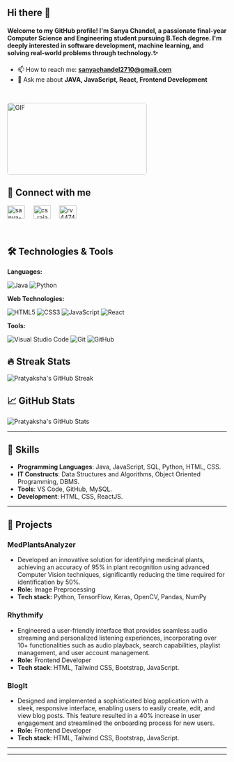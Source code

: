 <h2>Hi there 👋</h2> 
<h4>Welcome to my GitHub profile! 
I'm Sanya Chandel, a passionate final-year Computer Science and Engineering student pursuing B.Tech degree. I'm deeply interested in software development, machine learning, and solving real-world problems through technology.✨</h4>

- 📫 How to reach me: **sanyachandel2710@gmail.com**
- 💬 Ask me about **JAVA, JavaScript, React, Frontend Development**
</br>
<p style="display: flex; justify-content: space-between; align-items: center;">
  <!--<img src="https://github-readme-stats.vercel.app/api/top-langs?username=Sanya-27&show_icons=true&locale=en&layout=compact" alt="Sanya-27" style="width: 320px; height: 164px; border-radius: 5px;" /> -->
  <img src="https://s1.ezgif.com/tmp/ezgif-1-c08dc483c8.gif" alt="GIF" style="width: 320px; height: 164px; border-radius: 5px;" />
</p>




## 💬 Connect with me
<p align="left">
<a href="https://www.linkedin.com/in/sanya-chandel-080181229/" target="blank"><img align="center" src="https://raw.githubusercontent.com/rahuldkjain/github-profile-readme-generator/master/src/images/icons/Social/linked-in-alt.svg" alt="sanya-chandel" height="30" width="40" /></a>&nbsp;&nbsp;&nbsp;&nbsp;
<a href="https://www.hackerrank.com/profile/sanya2710" target="blank"><img align="center" src="https://raw.githubusercontent.com/rahuldkjain/github-profile-readme-generator/master/src/images/icons/Social/hackerrank.svg" alt="cs_rajan_31577" height="30" width="40" /></a>&nbsp;&nbsp;&nbsp;&nbsp;
<a href="https://leetcode.com/u/Sanya_27/" target="blank"><img align="center" src="https://raw.githubusercontent.com/rahuldkjain/github-profile-readme-generator/master/src/images/icons/Social/leet-code.svg" alt="rv4474990" height="30" width="40" /></a>&nbsp;&nbsp;&nbsp;&nbsp;
<!--<a href="https://auth.geeksforgeeks.org/user/31577cse" target="blank"><img align="center" src="https://raw.githubusercontent.com/rahuldkjain/github-profile-readme-generator/master/src/images/icons/Social/geeks-for-geeks.svg" alt="31577cse" height="30" width="40" /></a> --!>
  
</p>
</br>

## 🛠️ Technologies & Tools

**Languages:**

![Java](https://img.shields.io/badge/Java-007396?style=flat&logo=java&logoColor=white)
![Python](https://img.shields.io/badge/Python-3776AB?style=flat&logo=python&logoColor=white)


**Web Technologies:**

![HTML5](https://img.shields.io/badge/HTML5-E34F26?style=flat&logo=html5&logoColor=white)
![CSS3](https://img.shields.io/badge/CSS3-1572B6?style=flat&logo=css3&logoColor=white)
![JavaScript](https://img.shields.io/badge/JavaScript-F7DF1E?style=flat&logo=javascript&logoColor=black)
![React](https://img.shields.io/badge/React-61DAFB?style=flat&logo=react&logoColor=black)

**Tools:**

![Visual Studio Code](https://img.shields.io/badge/Visual%20Studio%20Code-007ACC?style=flat&logo=visual-studio-code&logoColor=white)
![Git](https://img.shields.io/badge/Git-F05032?style=flat&logo=git&logoColor=white)
![GitHub](https://img.shields.io/badge/GitHub-181717?style=flat&logo=github&logoColor=white)




## 🔥 Streak Stats

![Pratyaksha's GitHub Streak](https://github-readme-streak-stats.herokuapp.com/?user=Sanya-27&theme=radical&hide_border=true)

## 📈 GitHub Stats

![Pratyaksha's GitHub Stats](https://github-readme-stats.vercel.app/api?username=Sanya-27&show_icons=true&count_private=true&hide_border=true&theme=radical)

---
## 🌟 Skills

- **Programming Languages**: Java, JavaScript, SQL, Python, HTML, CSS.
- **IT Constructs**: Data Structures and Algorithms, Object Oriented Programming, DBMS.
- **Tools**: VS Code, GitHub, MySQL.
- **Development**: HTML, CSS, ReactJS.

---

## 🧩 Projects

### MedPlantsAnalyzer

- Developed an innovative solution for identifying medicinal plants, achieving an accuracy of 95% in plant recognition using advanced Computer Vision techniques, significantly reducing the time required for identification by 50%.
- **Role:** Image Preprocessing
- **Tech stack:** Python, TensorFlow, Keras, OpenCV, Pandas, NumPy

### Rhythmify 

- Engineered a user-friendly interface that provides seamless audio streaming and personalized listening experiences, incorporating over 10+ functionalities such as audio playback, search capabilities, playlist management, and user account management.
- **Role:** Frontend Developer
- **Tech stack**: HTML, Tailwind CSS, Bootstrap, JavaScript.

 ### BlogIt
 
- Designed and implemented a sophisticated blog application with a sleek, responsive interface, enabling users to easily create, edit, and view blog posts. This feature resulted in a 40% increase in user engagement and streamlined the onboarding process for new users.
- **Role:** Frontend Developer
- **Tech stack**: HTML, Tailwind CSS, Bootstrap, JavaScript.
  

---

<!--## Position of Responsibility

**Managerial Head, College Algo Club**  
*August 2022 - September 2023*
- Led and managed the College Algorithm Club, a group of passionate students dedicated to enhancing their problem-solving and algorithmic skills.
- Organized and oversaw club meetings, workshops, and events, ensuring a collaborative and engaging learning environment for members.
- Administered club finances meticulously, allocating the annual budget for workshops, events, and equipment procurement, increased resource allocation efficiency by 25%, and ensured zero budget overruns. -->

---

